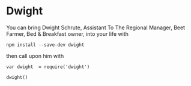 # Dwight

You can bring Dwight Schrute, Assistant To The Regional Manager, Beet Farmer, Bed & Breakfast owner, into your life with

```
npm install --save-dev dwight
```

then call upon him with

```
var dwight  = require('dwight')

dwight()
```
